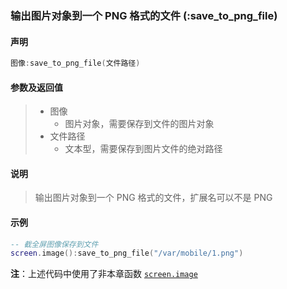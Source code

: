 ### 输出图片对象到一个 PNG 格式的文件 (**:save\_to\_png\_file**)


#### 声明
```lua
图像:save_to_png_file(文件路径)
```

#### 参数及返回值
> - 图像
>   - 图片对象，需要保存到文件的图片对象
> - 文件路径
>   - 文本型，需要保存到图片文件的绝对路径


#### 说明
> 输出图片对象到一个 PNG 格式的文件，扩展名可以不是 PNG  


#### 示例  
```lua
-- 截全屏图像保存到文件
screen.image():save_to_png_file("/var/mobile/1.png")
```
**注**：上述代码中使用了非本章函数 [`screen.image`](/Handbook/screen/screen.image.md)  


